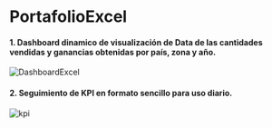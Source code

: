 # PortafolioExcel

#### 1. Dashboard dinamico de visualización de Data de las cantidades vendidas y ganancias obtenidas por país, zona y año.

![DashboardExcel](https://github.com/user-attachments/assets/ae25c47c-5b2a-4799-9173-4e48690c16e7)


#### 2. Seguimiento de KPI en formato sencillo para uso diario.

![kpi](https://github.com/user-attachments/assets/2a1192a8-d97e-424a-a0bd-67bf35c791c5)





